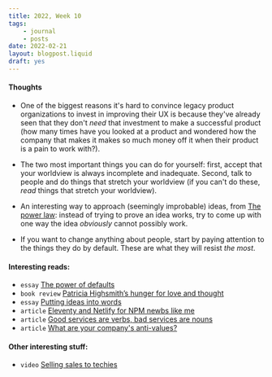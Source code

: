 ```yaml
---
title: 2022, Week 10
tags: 
    - journal
    - posts
date: 2022-02-21
layout: blogpost.liquid
draft: yes
---
```


#### Thoughts

* One of the biggest reasons it's hard to convince legacy product organizations to invest in improving their UX is because they've already seen that they don't _need_ that investment to make a successful product (how many times have you looked at a product and wondered how the company that makes it makes so much money off it when their product is a pain to work with?). 

* The two most important things you can do for yourself: first, accept that your worldview is always incomplete and inadequate. Second, talk to people and do things that stretch your worldview (if you can't do these, _read_ things that stretch your worldview).  

* An interesting way to approach (seemingly improbable) ideas, from [The power law](https://www.amazon.com/Power-Law-Venture-Capital-Making/dp/052555999X):  instead of trying to prove an idea works, try to come up with one way the idea _obviously_ cannot possibly work. 

* If you want to change anything about people, start by paying attention to the things they do by default. These are what they will resist _the most_.

#### Interesting reads:

* `essay` [The power of defaults](https://julian.digital/2021/12/20/the-power-of-defaults/) 
* `book review` [Patricia Highsmith’s hunger for love and thought](https://www.prospectmagazine.co.uk/arts-and-books/patricia-highsmith-diaries-notebooks-review-ian-rankin) 
* `essay` [Putting ideas into words](http://paulgraham.com/words.html)
* `article` [Eleventy and Netlify for NPM newbs like me](https://www.dandenney.com/posts/front-end-dev/eleventy-and-netlify-for-npm-newbs/)
* `article` [Good services are verbs, bad services are nouns](https://designnotes.blog.gov.uk/2015/06/22/good-services-are-verbs-2/)
* `article` [What are your company's anti-values?](https://willsewell.com/posts/2022-02-15-what-are-your-companys-anti-values.html)

#### Other interesting stuff:

* `video` [Selling sales to techies](https://vimeo.com/96703844)
